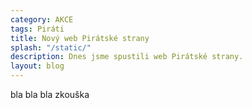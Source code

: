 ```yaml
---
category: AKCE
tags: Piráti
title: Nový web Pirátské strany
splash: "/static/"
description: Dnes jsme spustili web Pirátské strany.
layout: blog
---
```

bla bla bla
 zkouška